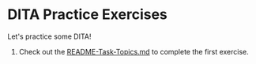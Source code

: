 # DITA Practice Exercises

Let's practice some DITA!

1. Check out the [README-Task-Topics.md](README-Task-Topics.md) to complete the first exercise.
